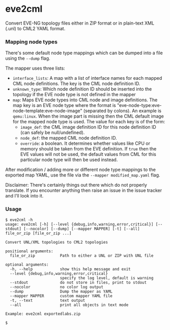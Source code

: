 # eve2cml

Convert EVE-NG topology files either in ZIP format or in plain-text XML (.unl) to CML2 YAML format.

### Mapping node types

There's some default node type mappings which can be dumped into a file using the `--dump` flag.

The mapper uses three lists:

- `interface_lists`: A map with a list of interface names for each mapped CML node definitions. The key is the CML node definition ID.
- `unknown_type`: Which node definition ID should be inserted into the topology if the EVE node type is not defined in the mapper
- `map`: Maps EVE node types into CML node and image definitions.  The map key is an EVE node type where the format is "eve-node-type:eve-node-template:eve-node-image" (separated by colons).  An example is `qemu:linux`.  When the image part is missing then the CML default image for the mapped node type is used.  The value for each key is of the form:
  - `image_def`: the CML image definition ID for this node definition ID (can safely be null/undefined).
  - `node_def`: the mapped CML node definition ID.
  - `override`: a boolean. It determines whether values like CPU or memory should be taken from the EVE definition.  If `true` then the EVE values will not be used, the default values from CML for this particular node type will then be used instead.

After modification / adding more or different node type mappings to the exported map YAML, use the file via the `--mapper modified_map.yaml` flag.

Disclaimer:  There's certainly things out there which do not properly translate.  If you encounter anything then raise an issue in the issue tracker and I'll look into it.

### Usage

```
$ eve2cml -h
usage: eve2cml [-h] [--level {debug,info,warning,error,critical}] [--stdout] [--nocolor] [--dump] [--mapper MAPPER] [-t] [--all] file_or_zip [file_or_zip ...]

Convert UNL/XML topologies to CML2 topologies

positional arguments:
  file_or_zip           Path to either a UNL or ZIP with UNL file

optional arguments:
  -h, --help            show this help message and exit
  --level {debug,info,warning,error,critical}
                        specify the log level, default is warning
  --stdout              do not store in files, print to stdout
  --nocolor             no color log output
  --dump                Dump the mapper as YAML
  --mapper MAPPER       custom mapper YAML file
  -t, --text            text output
  --all                 print all objects in text mode

Example: eve2cml exportedlabs.zip

$
```

